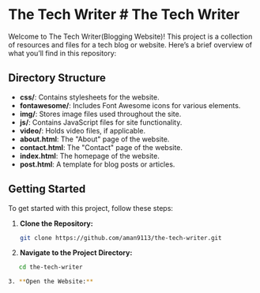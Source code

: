# The Tech Writer # The Tech Writer

Welcome to The Tech Writer(Blogging Website)! This project is a collection of resources and files for a tech blog or website. Here’s a brief overview of what you’ll find in this repository:

## Directory Structure

- **css/**: Contains stylesheets for the website.
- **fontawesome/**: Includes Font Awesome icons for various elements.
- **img/**: Stores image files used throughout the site.
- **js/**: Contains JavaScript files for site functionality.
- **video/**: Holds video files, if applicable.
- **about.html**: The "About" page of the website.
- **contact.html**: The "Contact" page of the website.
- **index.html**: The homepage of the website.
- **post.html**: A template for blog posts or articles.

## Getting Started

To get started with this project, follow these steps:

1. **Clone the Repository:**
   ```bash
   git clone https://github.com/aman9113/the-tech-writer.git

2. **Navigate to the Project Directory:**
```bash
   cd the-tech-writer

3. **Open the Website:**

   



